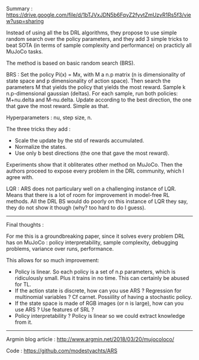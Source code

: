 Summary : https://drive.google.com/file/d/1bTJVxJDN5b6FqyZ2fyvtZmUzvR1Rs5f3/view?usp=sharing

Instead of using all the bs DRL algorithms, they propose to use simple random search over the policy parameters, and they add 3 simple tricks to beat SOTA (in terms of sample complexity and performance) on practicly all MuJoCo tasks. 

The method is based on basic random search (BRS).

BRS : Set the policy Pi(x) = Mx, with M a n.p matrix (n is dimensionality of state space and p dimensionality of action space). Then search the parameters M that yields the policy that yields the most reward. Sample k n.p-dimensional gaussian (deltas). For each sample, run both policies: M+nu.delta and M-nu.delta. Update according to the best direction, the one that gave the most reward. Simple as that.

Hyperparameters : nu, step size, n.

The three tricks they add : 

- Scale the update by the std of rewards accumulated.
- Normalize the states.
- Use only b best directions (the one that gave the most reward).

Experiments show that it obliterates other method on MuJoCo. Then the authors proceed to expose every problem in the DRL community, which I agree with. 

LQR : ARS does not particulary well on a challenging instance of LQR. Means that there is a lot of room for improvement in model-free RL methods. All the DRL BS would do poorly on this instance of LQR they say, they do not show it though (why? too hard to do I guess).

--------------

Final thoughts : 

For me this is a groundbreaking paper, since it solves every problem DRL has on MuJoCo : policy interpretability, sample complexity, debugging problems, variance over runs, performance. 

This allows for so much improvement: 

- Policy is linear. So each policy is a set of n.p parameters, which is ridiculously small. Plus it trains in no time. This can certainly be abused for TL.
- If the action state is discrete, how can you use ARS ? Regression for multinomial variables ? Cf carnet. Possiility of having a stochastic policy. 
- If the state space is made of RGB images (or n is large), how can you use ARS ? Use features of SRL ? 
- Policy interpretability ? Policy is linear so we could extract knowledge from it.

----------------

Argmin blog article : http://www.argmin.net/2018/03/20/mujocoloco/

Code : https://github.com/modestyachts/ARS

